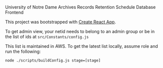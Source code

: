 University of Notre Dame Archives Records Retention Schedule Database Frontend

This project was bootstrapped with [Create React App](https://github.com/facebookincubator/create-react-app).

To get admin view, your netid needs to belong to an admin group or be in the list of ids at `src/Constants/config.js`

This list is maintained in AWS. To get the latest list locally, assume role and run the following:
```
node ./scripts/buildConfig.js stage=[stage]
```